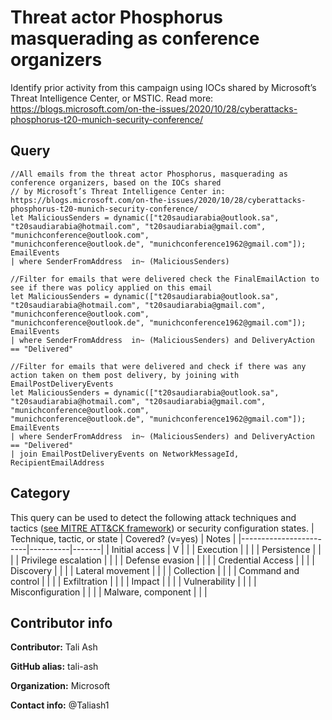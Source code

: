 # Threat actor Phosphorus masquerading as conference organizers

Identify prior activity from this campaign using IOCs shared by Microsoft’s Threat Intelligence Center, or MSTIC.
Read more: https://blogs.microsoft.com/on-the-issues/2020/10/28/cyberattacks-phosphorus-t20-munich-security-conference/

## Query
```
//All emails from the threat actor Phosphorus, masquerading as conference organizers, based on the IOCs shared 
// by Microsoft’s Threat Intelligence Center in: https://blogs.microsoft.com/on-the-issues/2020/10/28/cyberattacks-phosphorus-t20-munich-security-conference/
let MaliciousSenders = dynamic(["t20saudiarabia@outlook.sa", "t20saudiarabia@hotmail.com", "t20saudiarabia@gmail.com", "munichconference@outlook.com",  
"munichconference@outlook.de", "munichconference1962@gmail.com"]);
EmailEvents
| where SenderFromAddress  in~ (MaliciousSenders)

//Filter for emails that were delivered check the FinalEmailAction to see if there was policy applied on this email
let MaliciousSenders = dynamic(["t20saudiarabia@outlook.sa", "t20saudiarabia@hotmail.com", "t20saudiarabia@gmail.com", "munichconference@outlook.com",  
"munichconference@outlook.de", "munichconference1962@gmail.com"]);
EmailEvents
| where SenderFromAddress  in~ (MaliciousSenders) and DeliveryAction == "Delivered"

//Filter for emails that were delivered and check if there was any action taken on them post delivery, by joining with EmailPostDeliveryEvents
let MaliciousSenders = dynamic(["t20saudiarabia@outlook.sa", "t20saudiarabia@hotmail.com", "t20saudiarabia@gmail.com", "munichconference@outlook.com",  
"munichconference@outlook.de", "munichconference1962@gmail.com"]);
EmailEvents
| where SenderFromAddress  in~ (MaliciousSenders) and DeliveryAction == "Delivered"
| join EmailPostDeliveryEvents on NetworkMessageId, RecipientEmailAddress 
```
## Category
This query can be used to detect the following attack techniques and tactics ([see MITRE ATT&CK framework](https://attack.mitre.org/)) or security configuration states.
| Technique, tactic, or state | Covered? (v=yes) | Notes |
|------------------------|----------|-------|
| Initial access | V |  |
| Execution |  |  |
| Persistence |  |  | 
| Privilege escalation |  |  |
| Defense evasion |  |  | 
| Credential Access |  |  | 
| Discovery |  |  | 
| Lateral movement |  |  | 
| Collection |  |  | 
| Command and control |  |  | 
| Exfiltration |  |  | 
| Impact |  |  |
| Vulnerability |  |  |
| Misconfiguration |  |  |
| Malware, component |  |  |

## Contributor info
**Contributor:** Tali Ash

**GitHub alias:** tali-ash

**Organization:** Microsoft

**Contact info:** @Taliash1
